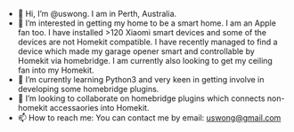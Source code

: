 - 👋 Hi, I’m @uswong.  I am in Perth, Australia.
- 👀 I’m interested in getting my home to be a smart home.  I am an Apple fan too.  I have installed >120 Xiaomi smart devices and some of the devices are not Homekit compatible. I have recently managed to find a device which made my garage opener smart and controllable by Homekit via homebridge.  I am currently also looking to get my ceiling fan into my Homekit.
- 🌱 I’m currently learning Python3 and very keen in getting involve in developing some homebridge plugins.
- 💞️ I’m looking to collaborate on homebridge plugins which connects non-homekit accessaories into Homekit.
- 📫 How to reach me: You can contact me by email: uswong@gmail.com
